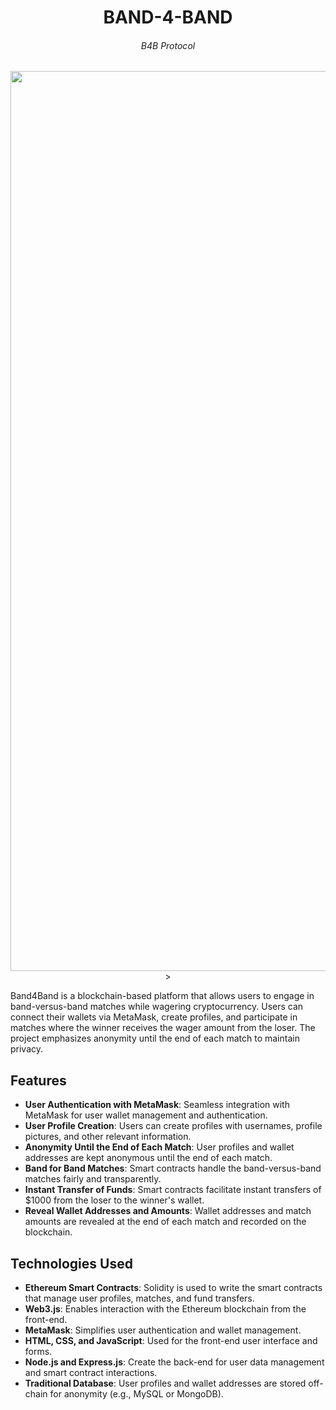 <h1 align="center">BAND-4-BAND</h1>
<h6 align="center">B4B Protocol</h6>

<p align="center">
  <img width="1440" alt="Screen Shot 2023-09-24 at 4 55 03 AM" src="https://github.com/huey-nibiru/Band4Band/assets/26775577/321af4a8-0c0b-4f82-9a58-0d41f4c1a91c">
>
</p>



Band4Band is a blockchain-based platform that allows users to engage in band-versus-band matches while wagering cryptocurrency. Users can connect their wallets via MetaMask, create profiles, and participate in matches where the winner receives the wager amount from the loser. The project emphasizes anonymity until the end of each match to maintain privacy.

## Features

- **User Authentication with MetaMask**: Seamless integration with MetaMask for user wallet management and authentication.
- **User Profile Creation**: Users can create profiles with usernames, profile pictures, and other relevant information.
- **Anonymity Until the End of Each Match**: User profiles and wallet addresses are kept anonymous until the end of each match.
- **Band for Band Matches**: Smart contracts handle the band-versus-band matches fairly and transparently.
- **Instant Transfer of Funds**: Smart contracts facilitate instant transfers of $1000 from the loser to the winner's wallet.
- **Reveal Wallet Addresses and Amounts**: Wallet addresses and match amounts are revealed at the end of each match and recorded on the blockchain.

## Technologies Used

- **Ethereum Smart Contracts**: Solidity is used to write the smart contracts that manage user profiles, matches, and fund transfers.
- **Web3.js**: Enables interaction with the Ethereum blockchain from the front-end.
- **MetaMask**: Simplifies user authentication and wallet management.
- **HTML, CSS, and JavaScript**: Used for the front-end user interface and forms.
- **Node.js and Express.js**: Create the back-end for user data management and smart contract interactions.
- **Traditional Database**: User profiles and wallet addresses are stored off-chain for anonymity (e.g., MySQL or MongoDB).
